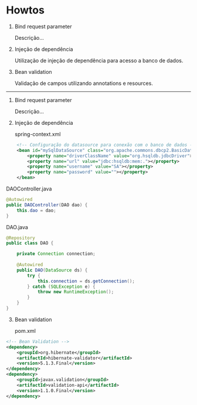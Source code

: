 # Howtos

1. Bind request parameter

    Descrição...

2. Injeção de dependência

    Utilização de injeção de dependência para acesso a banco de dados.

3. Bean validation

    Validação de campos utilizando annotations e resources.
    
---

1. Bind request parameter

    Descrição...

2. Injeção de dependência
    
    spring-context.xml
``` xml
    <!-- Configuração do datasource para conexão com o banco de dados -->
	<bean id="mySqlDataSource" class="org.apache.commons.dbcp2.BasicDataSource">
		<property name="driverClassName" value="org.hsqldb.jdbcDriver"></property>
		<property name="url" value="jdbc:hsqldb:mem:."></property>
		<property name="username" value="SA"></property>
		<property name="password" value=""></property>
	</bean>
```
DAOController.java
``` Java
@Autowired
public DAOController(DAO dao) {
	this.dao = dao;
}
```
DAO.java
``` Java
@Repository
public class DAO {

	private Connection connection;
	
	@Autowired
	public DAO(DataSource ds) {
		try {
			this.connection = ds.getConnection();
		} catch (SQLException e) {
			throw new RuntimeException();
		}
	}
}
```
3. Bean validation

    pom.xml
``` xml
<!-- Bean Validation -->
<dependency>
	<groupId>org.hibernate</groupId>
	<artifactId>hibernate-validator</artifactId>
	<version>5.1.3.Final</version>
</dependency>
<dependency>
	<groupId>javax.validation</groupId>
	<artifactId>validation-api</artifactId>
	<version>1.1.0.Final</version>
</dependency>
```

